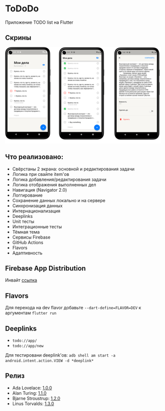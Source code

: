 # ToDoDo

Приложение TODO list на Flutter

## Скрины

![Screenshots](/assets/screens.png)

## Что реализовано:
  - Свёрстаны 2 экрана: основной и редактирования задачи
  - Логика при свайпе item'ов
  - Логика добавления/редактирования задачи
  - Логика отображения выполненных дел
  - Навигация (Navigator 2.0)
  - Логгирование
  - Сохранение данных локально и на сервере
  - Синхронизация данных
  - Интернационализация
  - Deeplinks
  - Unit тесты
  - Интеграционные тесты
  - Тёмная тема
  - Сервисы Firebase
  - GitHub Actions
  - Flavors
  - Адаптивность

## Firebase App Distribution
Инвайт [ссылка](https://appdistribution.firebase.dev/i/674567bb00bc1ab0)

## Flavors
Для перехода на dev flavor добавьте `--dart-define=FLAVOR=DEV` к аргументам `flutter run`

## Deeplinks
  - `todo://app/`
  - `todo://app/new`

Для тестировани deeplink'ов:
`adb shell am start -a android.intent.action.VIEW -d *deeplink*`

## Релиз
  - Ada Lovelace: [1.0.0](https://disk.yandex.ru/d/mtSCbFwtXO3z1A)
  - Alan Turing: [1.1.0](https://disk.yandex.ru/d/I2ZUEwjaUkd-xQ)
  - Bjarne Stroustrup: [1.2.0](https://disk.yandex.ru/d/GiymRFQA_Yj-Hg)
  - Linus Torvalds: [1.3.0](https://disk.yandex.ru/d/TdwIh4Ebkh-HIQ)